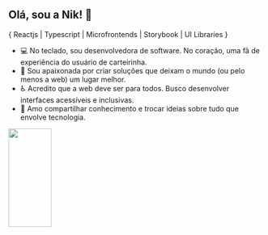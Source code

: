 ## Olá, sou a Nik! 👋
{  Reactjs | Typescript | Microfrontends | Storybook | UI Libraries }

- 💻 No teclado, sou desenvolvedora de software. No coração, uma fã de experiência do usuário de carteirinha.
- 🌟 Sou apaixonada por criar soluções que deixam o mundo (ou pelo menos a web) um lugar melhor.
- ♿ Acredito que a web deve ser para todos. Busco desenvolver interfaces acessíveis e inclusivas.
- 🤝 Amo compartilhar conhecimento e trocar ideias sobre tudo que envolve tecnologia.

<div align="left">
  <img width="41%" height="195px" src="https://github-readme-stats.vercel.app/api/top-langs/?username=nikelyfedechen&layout=compact&hide_border=true&title_color=fb6f92&text_color=ffffff&bg_color=0d1117" />
 </div>
